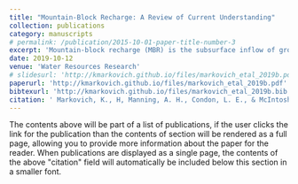 ```yaml
---
title: "Mountain-Block Recharge: A Review of Current Understanding"
collection: publications
category: manuscripts
# permalink: /publication/2015-10-01-paper-title-number-3
excerpt: 'Mountain-block recharge (MBR) is the subsurface inflow of groundwater to lowland aquifers from adjacent mountains. MBR can be a major component of recharge but remains difficult to characterize and quantify due to limited hydrogeologic, climatic, and other data in the mountain block and at the mountain front. The number of MBR-related studies has increased dramatically in the 15 years since the last review of the topic was conducted by Wilson and Guan (2004), generating important advancements. We review this recent body of literature, summarize current understanding of factors controlling MBR, and provide recommendations for future research priorities.'
date: 2019-10-12
venue: 'Water Resources Research'
# slidesurl: 'http://kmarkovich.github.io/files/markovich_etal_2019b.pdf'
paperurl: 'http://kmarkovich.github.io/files/markovich_etal_2019b.pdf'
bibtexurl: 'http://kmarkovich.github.io/files/markovich_etal_2019b.bib'
citation: ' Markovich, K., H, Manning, A. H., Condon, L. E., & McIntosh, J. C. (2019). Mountain-block recharge: A review of current understanding. Water Resources Research, 55, 8278–8304. https://doi.org/10.1029/2019WR025676'
---
```


The contents above will be part of a list of publications, if the user clicks the link for the publication than the contents of section will be rendered as a full page, allowing you to provide more information about the paper for the reader. When publications are displayed as a single page, the contents of the above "citation" field will automatically be included below this section in a smaller font.